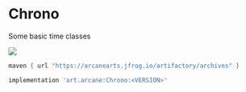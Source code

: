 # Chrono
Some basic time classes

![](https://img.shields.io/github/v/release/ArcaneArts/Chrono?color=%236f24f0&display_name=tag&label=Chrono&sort=semver&style=for-the-badge)

```groovy
maven { url "https://arcanearts.jfrog.io/artifactory/archives" }
```

```groovy
implementation 'art.arcane:Chrono:<VERSION>'
```
